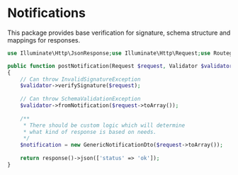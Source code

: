# Notifications

This package provides base verification for signature, schema structure and mappings for responses.

```php
use Illuminate\Http\JsonResponse;use Illuminate\Http\Request;use Routegroup\Imoje\Payment\DTO\Notifications\GenericNotificationDto;use Routegroup\Imoje\Payment\Lib\Validator;

public function postNotification(Request $request, Validator $validator): JsonResponse 
{
    // Can throw InvalidSignatureException
    $validator->verifySignature($request);
    
    // Can throw SchemaValidationException
    $validator->fromNotification($request->toArray());
    
    /**
     * There should be custom logic which will determine 
     * what kind of response is based on needs.
     */
    $notification = new GenericNotificationDto($request->toArray());
    
    return response()->json(['status' => 'ok']);
}
```
